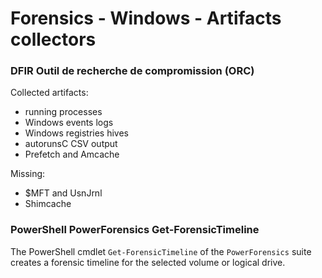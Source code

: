 # Forensics - Windows - Artifacts collectors

### DFIR Outil de recherche de compromission (ORC)

Collected artifacts:
  - running processes
  - Windows events logs
  - Windows registries hives
  - autorunsC CSV output
  - Prefetch and Amcache

Missing:
  - $MFT and UsnJrnl
  - Shimcache

### PowerShell PowerForensics Get-ForensicTimeline

The PowerShell cmdlet `Get-ForensicTimeline` of the `PowerForensics` suite
creates a forensic timeline for the selected volume or logical drive.
